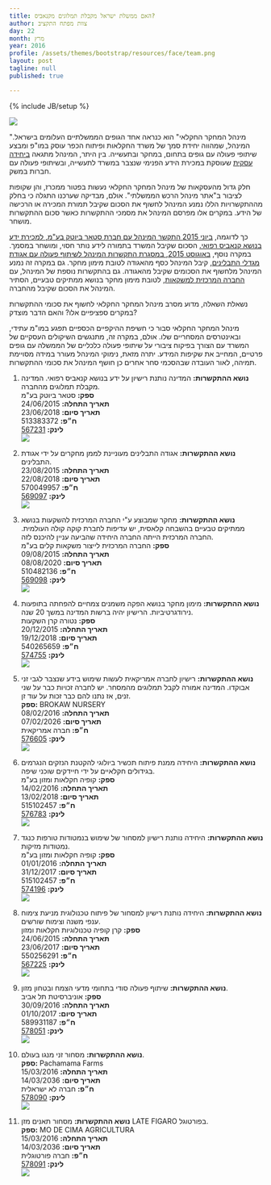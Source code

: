 ```yaml
---
title: האם ממשלת ישראל מקבלת תמלוגים מקנאביס?
author: צוות מפתח התקציב
day: 22
month: מרץ
year: 2016
profile: /assets/themes/bootstrap/resources/face/team.png
layout: post
tagline: null
published: true

---
```


{% include JB/setup %}

![](/assets/themes/bootstrap/resources/2016-3-22/Cannabis.jpg)

"מינהל המחקר החקלאי" הוא כנראה אחד הגופים הממשלתיים העלומים בישראל. המינהל, שמהווה יחידת סמך של משרד החקלאות ופיתוח הכפר עוסק במו"פ ומבצע שיתופי פעולה עם גופים בתחום, במחקר ובתעשייה. בין היתר, המינהל מתגאה [ביחידה עסקית](http://www.agri.gov.il/he/pages/1146.aspx) שעוסקת במכירת הידע הפנימי שנצבר במשרד לתעשייה, ובשיתופי פעולה עם  חברות במשק.

חלק גדול מהעסקאות של מינהל המחקר החקלאי נעשות בפטור ממכרז, והן שקופות לציבור ב"אתר מינהל הרכש הממשלתי". אולם, מבדיקה שערכנו התגלה כי בחלק מההתקשרויות הללו נמנע המינהל לחשוף את הסכום שקיבל תמורת המכירה או הרכישה של הידע. במקרים אלו מפרסם המינהל את מסמכי ההתקשרות כאשר סכום ההתקשרות מושחר.  

כך לדוגמה, [ביוני 2015 התקשר המינהל עם חברת סטאר ביוטק בע"מ, למכירת ידע בנושא קנאביס רפואי.](http://www.obudget.org/?srch-term=513383372#entity/513383372/publication/567231) הסכום שקיבל המשרד בתמורה לידע נותר חסוי, ומושחר במסמך. במקרה נוסף, [באוגוסט 2015, במסגרת התקשרות המינהל לשיתוף פעולה עם אגודת מגדלי התבלינים](http://www.obudget.org/?srch-term=513383372#entity/570049957/publication/569097), קיבל המינהל כסף מהאגודה לטובת מימון מחקר. גם במקרה זה נמנע המינהל מלחשוף את הסכומים שקיבל מהאגודה. גם בהתקשרות נוספת של המינהל, עם [החברה המרכזית למשקאות](http://www.obudget.org/?srch-term=513383372#entity/510482136/publication/569098), לטובת מימון מחקר בנושא ממתיקים טבעיים, הסתיר המינהל את הסכום שקיבל מהחברה.

נשאלת השאלה, מדוע מסרב מינהל המחקר החקלאי לחשוף את סכומי ההתקשרות במקרים ספציפיים אלו? והאם הדבר מוצדק?

מינהל המחקר החקלאי סבור כי חשיפת ההיקפיים הכספיים תפגע במו"מ עתידי, ובאינטרסים המסחריים שלו. אולם, במקרה זה, מתנגשים השיקולים העסקיים של המשרד עם הצורך בפיקוח ציבורי על שיתופי פעולה כלכליים של הממשלה עם גופים פרטיים, המחייב את שקיפות המידע. יתרה מזאת, נימוקי המינהל מעורר במידה מסויימת תמיהה, לאור העובדה שבהסכמי סחר אחרים כן חושף המינהל את סכומי ההתקשרות.

1. __נושא ההתקשרות:__ המדינה נותנת רישיון על ידע בנושא קנאביס רפואי. המדינה מקבלת תמלוגים מהחברה.<br>
__ספק:__ סטאר ביוטק בע"מ<br>
__תאריך התחלה:__ 24/06/2015<br>
__תאריך סיום:__ 23/06/2018<br>
__ח״פ:__ 513383372<br>
__לינק:__ [567231](http://www.obudget.org/#entity/513383372/publication/567231)<br>
![](/assets/themes/bootstrap/resources/2016-3-22/22_3_1.png)

2. __נושא ההתקשרות:__ אגודה התבלינים מעוניינת לממן מחקרים על ידי אגודת התבלינים.<br>
__תאריך התחלה:__ 23/08/2015<br>
__תאריך סיום:__ 22/08/2018<br>
__ח״פ:__ 570049957<br>
__לינק:__ [569097](http://www.obudget.org/#entity/570049957/publication/569097)<br>
![](/assets/themes/bootstrap/resources/2016-3-22/22_3_2.png)

3. __נושא ההתקשרות:__ מחקר שמבוצע ע"י החברה המרכזית להשקעות בנושא ממתיקים טבעיים בהשבחה קלאסית, יש עדיפות לחברת קוקה קולה העולמית. החברה המרכזית הייתה החברה היחידה שהביעה עניין להיכנס לזה.<br>
__ספק:__ החברה המרכזית לייצור משקאות קלים בע"מ<br>
__תאריך התחלה:__ 09/08/2015<br>
__תאריך סיום:__ 08/08/2020<br>
__ח״פ:__ 510482136<br>
__לינק:__ [569098](http://www.obudget.org/#entity/510482136/publication/569098)<br>
![](/assets/themes/bootstrap/resources/2016-3-22/22_3_3.png)

4. __נושא ההתקשרות:__ מימון מחקר בנושא הפקה משמנים צמחיים להפחתה בתופעות נירודגרטיביות. הרישיון יהיה ברשות המדינה במשך 20 שנה.<br>
__ספק:__ נטורה קרן השקעות<br>
__תאריך התחלה:__ 20/12/2015<br>
__תאריך סיום:__ 19/12/2018<br>
__ח״פ:__ 540265659<br>
__לינק:__ [574755](http://www.obudget.org/#entity/540265659/publication/574755)<br>
![](/assets/themes/bootstrap/resources/2016-3-22/22_3_4.png)

5. __נושא ההתקשרות:__ רישיון לחברה אמריקאית לעשות שימוש בידע שנצבר לגבי זני אבוקדו. המדינה אמורה לקבל תמלוגים מהמסחר. יש לחברה זכויות כבר על שני זנים, אז נתנו להם כבר זכות על עוד זן.<br>
__ספק:__ BROKAW NURSERY<br>
__תאריך התחלה:__ 08/02/2016<br>
__תאריך סיום:__ 07/02/2026<br>
__ח״פ:__ חברה אמריקאית<br>
__לינק:__ [576605](http://www.mr.gov.il/ExemptionMessage/Pages/ExemptionMessage.aspx?pID=576605)<br>
![](/assets/themes/bootstrap/resources/2016-3-22/22_3_5.png)

6. __נושא ההתקשרות:__ היחידה ממנת פיתוח תכשיר ביולוגי להקטנת הנזקים הנגרמים בגידולים חקלאיים על ידי חיידקים שוכני שיפה.<br>
__ספק:__ קופיה חקלאות ומזון בע"מ<br>
__תאריך התחלה:__ 14/02/2016<br>
__תאריך סיום:__ 13/02/2018<br>
__ח״פ:__ 515102457<br>
__לינק:__ [576783](http://www.obudget.org/#entity/515102457/publication/576783)<br>
![](/assets/themes/bootstrap/resources/2016-3-22/22_3_6.png)

7. __נושא ההתקשרות:__ היחידה נותנת רישיון למסחור של שימוש בנמטודות טורפות כנגד נמטודות מזיקות.<br>
__ספק:__ קופיה חקלאות ומזון בע"מ<br>
__תאריך התחלה:__ 01/01/2016<br>
__תאריך סיום:__ 31/12/2017<br>
__ח״פ:__ 515102457<br>
__לינק:__ [574196](http://www.obudget.org/#entity/515102457/publication/574196)<br>
![](/assets/themes/bootstrap/resources/2016-3-22/22_3_7.png)

8. __נושא ההתקשרות:__ היחידה נותנת רישיון למסחור של פיתוח טכנולוגית מניעת צימוח ענפי משנה וצימוח שורשים.<br>
__ספק:__ קרן קופיה טכנולוגיות חקלאות ומזון<br>
__תאריך התחלה:__ 24/06/2015<br>
__תאריך סיום:__ 23/06/2017<br>
__ח״פ:__ 550256291<br>
__לינק:__ [567225](http://www.obudget.org/#entity/550256291/publication/567225)<br>
![](/assets/themes/bootstrap/resources/2016-3-22/22_3_8.png)

9. __נושא ההתקשרות:__ שיתוף פעולה סודי  בתחומי מדעי הצמח ובטחון מזון.<br>
__ספק:__ אוניברסיטת תל אביב<br>
__תאריך התחלה:__ 30/09/2016<br>
__תאריך סיום:__ 01/10/2017<br>
__ח״פ:__ 589931187<br>
__לינק:__ [578051](http://www.obudget.org/#entity/589931187/publication/578051)<br>
![](/assets/themes/bootstrap/resources/2016-3-22/22_3_9.png)

10. __נושא ההתקשרות:__ מסחור זני מנגו בעולם.<br>
__ספק:__ Pachamama Farms<br>
__תאריך התחלה:__ 15/03/2016<br>
__תאריך סיום:__ 14/03/2036<br>
__ח״פ:__ חברה לא ישראלית<br>
__לינק:__ [578090](http://www.mr.gov.il/ExemptionMessage/Pages/ExemptionMessage.aspx?pID=578090)<br>
![](/assets/themes/bootstrap/resources/2016-3-22/22_3_10.png)

11. __נושא ההתקשרות:__ מסחור תאנים מזן LATE FIGARO בפורטוגל.<br>
__ספק:__ MO DE CIMA AGRICULTURA<br>
__תאריך התחלה:__ 15/03/2016<br>
__תאריך סיום:__ 14/03/2036<br>
__ח״פ:__ חברה פורטוגלית<br>
__לינק:__ [578091](http://www.mr.gov.il/ExemptionMessage/Pages/ExemptionMessage.aspx?pID=578091)<br>
![](/assets/themes/bootstrap/resources/2016-3-22/22_3_11.png)